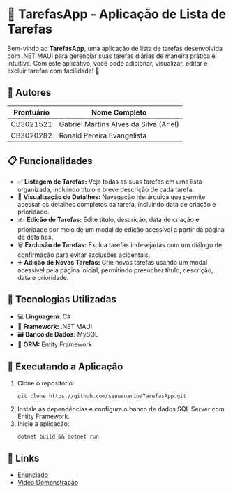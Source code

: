 <!DOCTYPE html>
<html lang="pt-BR">
<head>
  <meta charset="UTF-8">
  <title>TarefasApp - README</title>
</head>
<body>
  <h1>📝 TarefasApp - Aplicação de Lista de Tarefas</h1>
  <p>Bem-vindo ao <strong>TarefasApp</strong>, uma aplicação de lista de tarefas desenvolvida com .NET MAUI para gerenciar suas tarefas diárias de maneira prática e intuitiva. Com este aplicativo, você pode adicionar, visualizar, editar e excluir tarefas com facilidade! 🚀</p>

  <h2>👥 Autores</h2>
  <table>
    <thead>
      <tr>
        <th>Prontuário</th>
        <th>Nome Completo</th>
      </tr>
    </thead>
    <tbody>
      <tr>
        <td>CB3021521</td>
        <td>Gabriel Martins Alves da Silva (Ariel)</td>
      </tr>
      <tr>
        <td>CB3020282</td>
        <td>Ronald Pereira Evangelista</td>
      </tr>
    </tbody>
  </table>

  <h2>📋 Funcionalidades</h2>
  <ul>
    <li>✅ <strong>Listagem de Tarefas:</strong> Veja todas as suas tarefas em uma lista organizada, incluindo título e breve descrição de cada tarefa.</li>
    <li>🔎 <strong>Visualização de Detalhes:</strong> Navegação hierárquica que permite acessar os detalhes completos da tarefa, incluindo data de criação e prioridade.</li>
    <li>✍️ <strong>Edição de Tarefas:</strong> Edite título, descrição, data de criação e prioridade por meio de um modal de edição acessível a partir da página de detalhes.</li>
    <li>🗑️ <strong>Exclusão de Tarefas:</strong> Exclua tarefas indesejadas com um diálogo de confirmação para evitar exclusões acidentais.</li>
    <li>➕ <strong>Adição de Novas Tarefas:</strong> Crie novas tarefas usando um modal acessível pela página inicial, permitindo preencher título, descrição, data e prioridade.</li>
  </ul>

  <h2>🔧 Tecnologias Utilizadas</h2>
  <ul>
    <li>💻 <strong>Linguagem:</strong> C#</li>
    <li>📱 <strong>Framework:</strong> .NET MAUI</li>
    <li>🗃️ <strong>Banco de Dados:</strong> MySQL</li>
    <li>🧩 <strong>ORM:</strong> Entity Framework</li>
  </ul>

  <h2>🚀 Executando a Aplicação</h2>
  <ol>
    <li>Clone o repositório:</li>
    <pre><code>git clone https://github.com/seuusuario/TarefasApp.git</code></pre>
    <li>Instale as dependências e configure o banco de dados SQL Server com Entity Framework.</li>
    <li>Inicie a aplicação:</li>
    <pre><code>dotnet build && dotnet run</code></pre>
  </ol>

  <h2>🔗 Links</h2>
  <ul>
    <li><a href="https://github.com/devronaldev/TP02PDMI6/tree/master/TP02PDMI6">Enunciado</a></li>
    <li><a href="https://youtu.be/4jQDW7J1tzE">Vídeo Demonstração</a></li>
  </ul>
</body>
</html>
